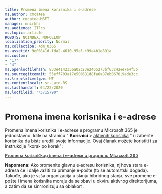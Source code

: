 ```yaml
---
title: Promena imena korisnika i e-adrese
ms.author: cmcatee
author: cmcatee-MSFT
manager: mnirkhe
ms.audience: ITPro
ms.topic: article
ROBOTS: NOINDEX, NOFOLLOW
localization_priority: Normal
ms.collection: Adm_O365
ms.assetid: 9e00841d-fda2-4610-95a6-c99a4b1e891a
ms.custom:
- "17"
- "4"
ms.openlocfilehash: 833e4142356a02b23e2465273bf63c42ee7e4f5b
ms.sourcegitcommit: 55eff703a17e500681d8fa6a87eb067019ade3cc
ms.translationtype: MT
ms.contentlocale: sr-Latn-RS
ms.lasthandoff: 04/22/2020
ms.locfileid: "43715790"
---
```

# <a name="change-a-users-name-and-email-address"></a>Promena imena korisnika i e-adrese

Promena imena korisnika i e-adrese u programu Microsoft 365 je jednostavno. Idite na stranicu " **Korisnici** \> [aktivnih korisnika](https://go.microsoft.com/fwlink/p/?linkid=834822) " i izaberite korisnika da biste uredili svoje informacije. Ovaj članak možete koristiti i za instrukcije "korak po korak":
  
[Promena korisničkog imena i e-adrese u programu Microsoft 365](https://docs.microsoft.com/office365/admin/add-users/change-a-user-name-and-email-address)
  
 **Napomena**: Ako promenite glavnu e-adresu korisnika, njihova stara e-adresa će i dalje važiti za primanje e-pošte (to se automatski događa). Takođe, ako je vaša organizacija u stanju hibridnog stanja, sve promene e-pošte i imena korisnika moraju da se obavi u okviru aktivnog direktorijuma, a zatim da se sinhronizuju sa oblakom.